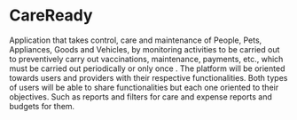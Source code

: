 # CareReady
Application that takes control, care and maintenance of People, Pets, Appliances, Goods and Vehicles, by monitoring activities to be carried out to preventively carry out vaccinations, maintenance, payments, etc., which must be carried out periodically or only once . The platform will be oriented towards users and providers with their respective functionalities. Both types of users will be able to share functionalities but each one oriented to their objectives. Such as reports and filters for care and expense reports and budgets for them.
